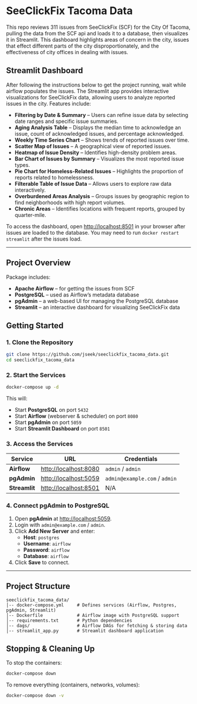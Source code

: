 # **SeeClickFix Tacoma Data**

This repo reviews 311 issues from SeeClickFix (SCF) for the City Of Tacoma, pulling the data from the SCF api and loads it to a database, then visualizes it in Streamlit. This dashboard highlights areas of concern in the city, issues that effect different parts of the city disproportionately, and the effectiveness of city offices in dealing with issues.

## **Streamlit Dashboard**
After following the instructions below to get the project running, wait while airflow populates the issues. The Streamlit app provides interactive visualizations for SeeClickFix data, allowing users to analyze reported issues in the city. Features include:

- **Filtering by Date & Summary** – Users can refine issue data by selecting date ranges and specific issue summaries.  
- **Aging Analysis Table** – Displays the median time to acknowledge an issue, count of acknowledged issues, and percentage acknowledged.  
- **Weekly Time Series Chart** – Shows trends of reported issues over time.  
- **Scatter Map of Issues** – A geographical view of reported issues.  
- **Heatmap of Issue Density** – Identifies high-density problem areas.  
- **Bar Chart of Issues by Summary** – Visualizes the most reported issue types.  
- **Pie Chart for Homeless-Related Issues** – Highlights the proportion of reports related to homelessness.  
- **Filterable Table of Issue Data** – Allows users to explore raw data interactively.  
- **Overburdened Areas Analysis** – Groups issues by geographic region to find neighborhoods with high report volumes.  
- **Chronic Areas** – Identifies locations with frequent reports, grouped by quarter-mile.  

To access the dashboard, open [http://localhost:8501](http://localhost:8501) in your browser after issues are loaded to the database. You may need to run `docker restart streamlit` after the issues load.

---

## **Project Overview**  
Package includes:  
- **Apache Airflow** – for getting the issues from SCF  
- **PostgreSQL** – used as Airflow’s metadata database  
- **pgAdmin** – a web-based UI for managing the PostgreSQL database  
- **Streamlit** – an interactive dashboard for visualizing SeeClickFix data  

## **Getting Started**  

### **1. Clone the Repository**  
```sh
git clone https://github.com/jseek/seeclickfix_tacoma_data.git
cd seeclickfix_tacoma_data
```

### **2. Start the Services**  
```sh
docker-compose up -d
```
This will:  
- Start **PostgreSQL** on port `5432`  
- Start **Airflow** (webserver & scheduler) on port `8080`  
- Start **pgAdmin** on port `5059`  
- Start **Streamlit Dashboard** on port `8501`  

### **3. Access the Services**  
| Service       | URL                                  | Credentials |
|--------------|--------------------------------------|------------|
| **Airflow**   | [http://localhost:8080](http://localhost:8080) | `admin` / `admin` | You may need to enable the dag.
| **pgAdmin**   | [http://localhost:5059](http://localhost:5059) | `admin@example.com` / `admin` |
| **Streamlit** | [http://localhost:8501](http://localhost:8501) | N/A |

### **4. Connect pgAdmin to PostgreSQL**  
1. Open **pgAdmin** at [http://localhost:5059](http://localhost:5059).  
2. Login with `admin@example.com` / `admin`.  
3. Click **Add New Server** and enter:  
   - **Host**: `postgres`  
   - **Username**: `airflow`  
   - **Password**: `airflow`  
   - **Database**: `airflow`  
4. Click **Save** to connect.

---

## **Project Structure**  
```
seeclickfix_tacoma_data/
│-- docker-compose.yml     # Defines services (Airflow, Postgres, pgAdmin, Streamlit)
│-- Dockerfile             # Airflow image with PostgreSQL support
│-- requirements.txt       # Python dependencies
│-- dags/                  # Airflow DAGs for fetching & storing data
│-- streamlit_app.py       # Streamlit dashboard application
```

## **Stopping & Cleaning Up**  
To stop the containers:  
```sh
docker-compose down
```
To remove everything (containers, networks, volumes):  
```sh
docker-compose down -v
```